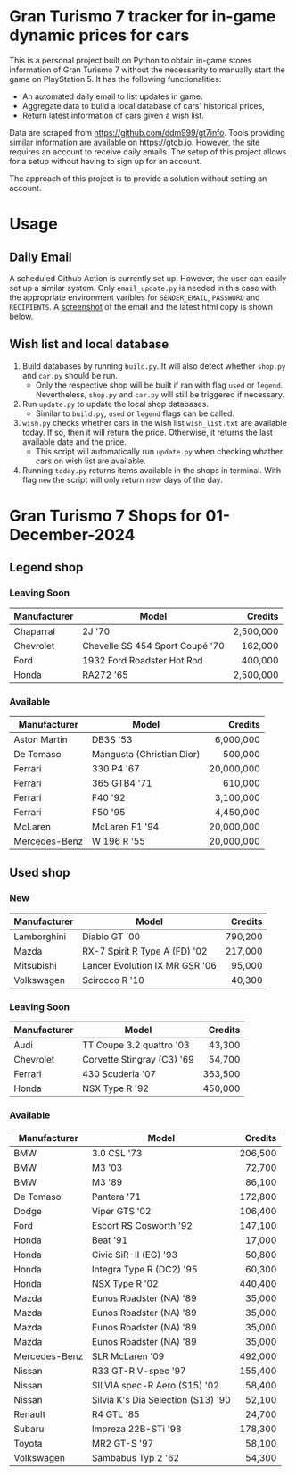 # Gran Turismo 7 tracker for in-game dynamic prices for cars

This is a personal project built on Python to obtain in-game stores information of Gran Turismo 7 without the necessarity to manually start the game on PlayStation 5. It has the following functionalities:

- An automated daily email to list updates in game.
- Aggregate data to build a local database of cars' historical prices,
- Return latest information of cars given a wish list.

Data are scraped from https://github.com/ddm999/gt7info. Tools providing similar information are available on https://gtdb.io. However, the site requires an account to receive daily emails. The setup of this project allows for a setup without having to sign up for an account.

The approach of this project is to provide a solution without setting an account.

# Usage

## Daily Email

A scheduled Github Action is currently set up. However, the user can easily set up a similar system. Only `email_update.py` is needed in this case with the appropriate environment varibles for `SENDER_EMAIL`, `PASSWORD` and `RECIPIENTS`. A [screenshot](https://raw.githubusercontent.com/marcohoucheng/Gran-Turismo-7-Price-Tracker/main/data/email_screenshot.png) of the email and the latest html copy is shown below.

## Wish list and local database

1. Build databases by running `build.py`. It will also detect whether `shop.py` and `car.py` should be run.
    - Only the respective shop will be built if ran with flag `used` or `legend`. Nevertheless, `shop.py` and `car.py` will still be triggered if necessary.
2. Run `update.py` to update the local shop databases.
    - Similar to `build.py`, `used` or `legend` flags can be called.
3. `wish.py` checks whether cars in the wish list `wish_list.txt` are available today. If so, then it will return the price. Otherwise, it returns the last available date and the price.
    - This script will automatically run `update.py` when checking whather cars on wish list are available.
4. Running `today.py` returns items available in the shops in terminal. With flag `new` the script will only return new days of the day.


# Gran Turismo 7 Shops for 01-December-2024



## Legend shop

### Leaving Soon
 | Manufacturer | Model | Credits |
 | --- | --- | --: |
|Chaparral|2J '70|2,500,000|
|Chevrolet|Chevelle SS 454 Sport Coupé '70|162,000|
|Ford|1932 Ford Roadster Hot Rod|400,000|
|Honda|RA272 '65|2,500,000|

### Available
 | Manufacturer | Model | Credits |
 | --- | --- | --: |
|Aston Martin|DB3S '53|6,000,000|
|De Tomaso|Mangusta (Christian Dior)|500,000|
|Ferrari|330 P4 '67|20,000,000|
|Ferrari|365 GTB4 '71|610,000|
|Ferrari|F40 '92|3,100,000|
|Ferrari|F50 '95|4,450,000|
|McLaren|McLaren F1 '94|20,000,000|
|Mercedes-Benz|W 196 R '55|20,000,000|


## Used shop

### New
 | Manufacturer | Model | Credits |
 | --- | --- | --: |
|Lamborghini|Diablo GT '00|790,200|
|Mazda|RX-7 Spirit R Type A (FD) '02|217,000|
|Mitsubishi|Lancer Evolution IX MR GSR '06|95,000|
|Volkswagen|Scirocco R '10|40,300|

### Leaving Soon
 | Manufacturer | Model | Credits |
 | --- | --- | --: |
|Audi|TT Coupe 3.2 quattro '03|43,300|
|Chevrolet|Corvette Stingray (C3) '69|54,700|
|Ferrari|430 Scuderia '07|363,500|
|Honda|NSX Type R '92|450,000|

### Available
 | Manufacturer | Model | Credits |
 | --- | --- | --: |
|BMW|3.0 CSL '73|206,500|
|BMW|M3 '03|72,700|
|BMW|M3 '89|86,100|
|De Tomaso|Pantera '71|172,800|
|Dodge|Viper GTS '02|106,400|
|Ford|Escort RS Cosworth '92|147,100|
|Honda|Beat '91|17,000|
|Honda|Civic SiR-II (EG) '93|50,800|
|Honda|Integra Type R (DC2) '95|60,300|
|Honda|NSX Type R '02|440,400|
|Mazda|Eunos Roadster (NA) '89|35,000|
|Mazda|Eunos Roadster (NA) '89|35,000|
|Mazda|Eunos Roadster (NA) '89|35,000|
|Mazda|Eunos Roadster (NA) '89|35,000|
|Mercedes-Benz|SLR McLaren '09|492,000|
|Nissan|R33 GT-R V-spec '97|155,400|
|Nissan|SILVIA spec-R Aero (S15) '02|58,400|
|Nissan|Silvia K's Dia Selection (S13) '90|52,100|
|Renault|R4 GTL '85|24,700|
|Subaru|Impreza 22B-STi '98|178,300|
|Toyota|MR2 GT-S '97|58,100|
|Volkswagen|Sambabus Typ 2 '62|54,300|
